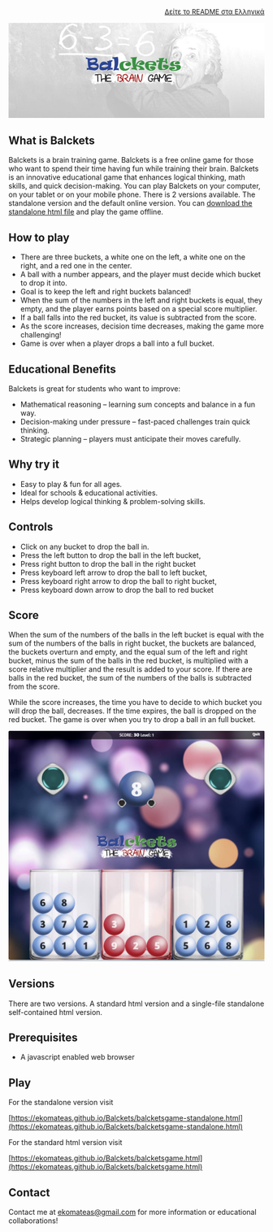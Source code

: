 
<div align="right" style="font-size: small">

[Δείτε το README στα Ελληνικά](https://ekomateas.github.io/Balckets/README-el.html)

</div>

![Balckets](images/logos/balckets-fb-cover.jpg)

## What is Balckets

Balckets is a brain training game. 
Balckets is a free online game for those who want to spend their time having fun while training their brain.
Balckets is an innovative educational game that enhances logical thinking, math skills, and quick decision-making.
You can play Balckets on your computer, on your tablet or on your mobile phone.
There is 2 versions available. The standalone version and the default online version.
You can [download the standalone html file](https://ekomateas.github.io/Balckets/balcketsgame-standalone.html) and play the game offline.

##  How to play

-	There are three buckets, a white one on the left, a white one on the right, and a red one in the center.
-	A ball with a number appears, and the player must decide which bucket to drop it into.
-	Goal is to keep the left and right buckets balanced!
-	When the sum of the numbers in the left and right buckets is equal, they empty, and the player earns points based on a special score multiplier.
-	If a ball falls into the red bucket, its value is subtracted from the score.
-	As the score increases, decision time decreases, making the game more challenging!
-	Game is over when a player drops a ball into a full bucket.

## Educational Benefits

Balckets is great for students who want to improve:
- Mathematical reasoning – learning sum concepts and balance in a fun way.
- Decision-making under pressure – fast-paced challenges train quick thinking.
- Strategic planning – players must anticipate their moves carefully.

## Why try it

-	Easy to play & fun for all ages.
-	Ideal for schools & educational activities.
-	Helps develop logical thinking & problem-solving skills.


## Controls

- Click on any bucket to drop the ball in.
- Press the left button to drop the ball in the left bucket,
- Press right button to drop the ball in the right bucket
- Press keyboard left arrow to drop the ball to left bucket,
- Press keyboard right arrow to drop the ball to right bucket,
- Press keyboard down arrow to drop the ball to red bucket

## Score

When the sum of the numbers of the balls in the left bucket is equal with the sum of the numbers of the balls in right bucket, the buckets are balanced, the buckets overturn and empty, and the equal sum of the left and right bucket, minus the sum of the balls in the red bucket, is multiplied with a score relative multiplier and the result is added to your score. If there are balls in the red bucket, the sum of the numbers of the balls is subtracted from the score.

While the score increases, the time you have to decide to which bucket you will drop the ball, decreases. If the time expires, the ball is dropped on the red bucket. The game is over when you try to drop a ball in an full bucket.

 <p align="center">
  <img src="screenshots/balckets-screenshot-1.jpg" />
</p>

## Versions

There are two versions. A standard html version and a single-file standalone self-contained html version.

## Prerequisites

- A javascript enabled web browser

## Play

For the standalone version visit 

[https://ekomateas.github.io/Balckets/balcketsgame-standalone.html](https://ekomateas.github.io/Balckets/balcketsgame-standalone.html) 

For the standard html version visit 

[https://ekomateas.github.io/Balckets/balcketsgame.html](https://ekomateas.github.io/Balckets/balcketsgame.html) 

## Contact

Contact me at ekomateas@gmail.com for more information or educational collaborations!



